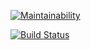 [![Maintainability](https://api.codeclimate.com/v1/badges/4054ec86a0b01ec43cb2/maintainability)](https://codeclimate.com/github/DrKimpatrick/safe-ride/maintainability)

[![Build Status](https://travis-ci.org/DrKimpatrick/safe-ride.svg?branch=master)](https://travis-ci.org/DrKimpatrick/safe-ride)
